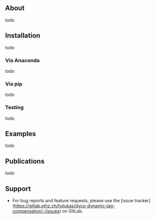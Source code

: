 ## About
todo

## Installation
todo

### Via Anaconda
todo

### Via pip
todo

### Testing
todo

## Examples

todo

## Publications

todo

## Support

* For bug reports and feature requests, please use the [issue tracker]
  (https://gitlab.ethz.ch/holukas/dyco-dynamic-lag-compensation/-/issues) on GitLab.